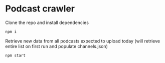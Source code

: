 # Podcast crawler

Clone the repo and install dependencies

`npm i`

Retrieve new data from all podcasts expected to upload today (will retrieve entire list on first run and populate channels.json)

`npm start`
